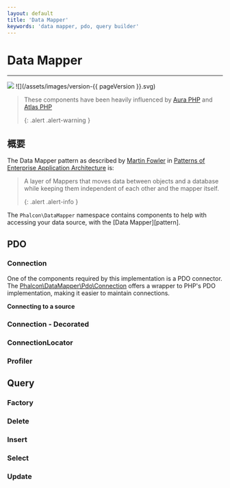 ```yaml
---
layout: default
title: 'Data Mapper'
keywords: 'data mapper, pdo, query builder'
---
```


# Data Mapper
- - -
![](/assets/images/document-status-under-review-red.svg) ![](/assets/images/version-{{ pageVersion }}.svg)

> These components have been heavily influenced by [Aura PHP][auraphp] and [Atlas PHP][atlasphp] 
> 
> {: .alert .alert-warning }

## 概要

The Data Mapper pattern as described by [Martin Fowler][datamapper] in [Patterns of Enterprise Application Architecture][eaa] is:

> A layer of Mappers that moves data between objects and a database while keeping them independent of each other and the mapper itself. 
> 
> {: .alert .alert-info }

The `Phalcon\DataMapper` namespace contains components to help with accessing your data source, with the \[Data Mapper\]\[pattern\].

## PDO

### Connection

One of the components required by this implementation is a PDO connector. The [Phalcon\DataMapper\Pdo\Connection][datamapper-pdo-connection] offers a wrapper to PHP's PDO implementation, making it easier to maintain connections.

**Connecting to a source**

### Connection - Decorated
### ConnectionLocator

### Profiler
## Query
### Factory
### Delete
### Insert
### Select
### Update

[auraphp]: https://github.com/auraphp
[atlasphp]: https://github.com/atlasphp
[datamapper]: https://martinfowler.com/eaaCatalog/dataMapper.html
[datamapper-pdo-connection]: api/phalcon_datamapper#datamapper-pdo-connection
[eaa]: https://martinfowler.com/books/eaa.html
